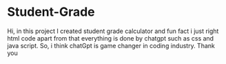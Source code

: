 # Student-Grade
Hi, in this project I created student grade calculator and fun fact i just right html code apart from that everything is done by chatgpt such as css and java script. So, i think chatGpt is game changer in coding industry. Thank you
